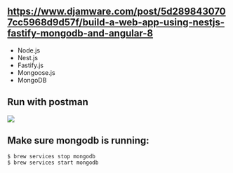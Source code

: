 ## https://www.djamware.com/post/5d2898430707cc5968d9d57f/build-a-web-app-using-nestjs-fastify-mongodb-and-angular-8

- Node.js
- Nest.js
- Fastify.js
- Mongoose.js
- MongoDB

## Run with postman

![](https://raw.githubusercontent.com/jerrythimothyj/nest-api/nest-mongo/postman-screenshot.png)


## Make sure mongodb is running:

```
$ brew services stop mongodb
$ brew services start mongodb
```
